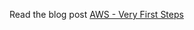Read the blog post 
[AWS - Very First Steps](https://blog.az.training/aws/cloud/2020/11/26/aws-very-first-steps.html)